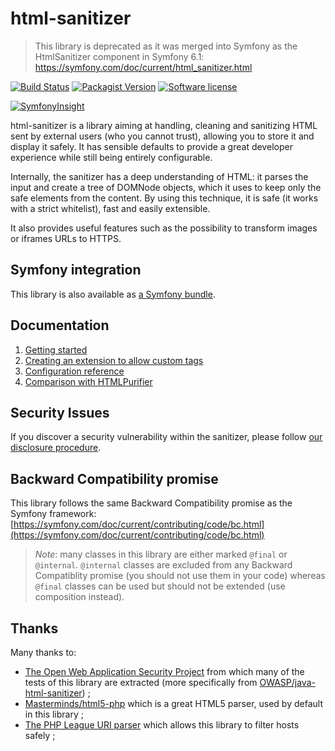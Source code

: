 # html-sanitizer

> This library is deprecated as it was merged into Symfony as the HtmlSanitizer component in Symfony 6.1:
> https://symfony.com/doc/current/html_sanitizer.html

[![Build Status](https://img.shields.io/travis/tgalopin/html-sanitizer/master.svg?style=flat-square)](https://travis-ci.org/tgalopin/html-sanitizer)
[![Packagist Version](https://img.shields.io/packagist/v/tgalopin/html-sanitizer.svg?style=flat-square)](https://packagist.org/packages/tgalopin/html-sanitizer)
[![Software license](https://img.shields.io/github/license/tgalopin/html-sanitizer.svg?style=flat-square)](https://github.com/tgalopin/html-sanitizer/blob/master/LICENSE)

[![SymfonyInsight](https://insight.symfony.com/projects/befd5a5b-574c-4bea-9c4f-3ad202729a1b/big.svg)](https://insight.symfony.com/projects/befd5a5b-574c-4bea-9c4f-3ad202729a1b)

html-sanitizer is a library aiming at handling, cleaning and sanitizing HTML sent by external users
(who you cannot trust), allowing you to store it and display it safely. It has sensible defaults
to provide a great developer experience while still being entirely configurable.

Internally, the sanitizer has a deep understanding of HTML: it parses the input and create a tree of
DOMNode objects, which it uses to keep only the safe elements from the content. By using this
technique, it is safe (it works with a strict whitelist), fast and easily extensible.

It also provides useful features such as the possibility to transform images or iframes URLs to HTTPS.

## Symfony integration

This library is also available as [a Symfony bundle](https://github.com/tgalopin/html-sanitizer-bundle).

## Documentation

1. [Getting started](https://github.com/tgalopin/html-sanitizer/blob/master/docs/1-getting-started.md)
2. [Creating an extension to allow custom tags](https://github.com/tgalopin/html-sanitizer/blob/master/docs/2-creating-an-extension-to-allow-custom-tags.md)
3. [Configuration reference](https://github.com/tgalopin/html-sanitizer/blob/master/docs/3-configuration-reference.md)
4. [Comparison with HTMLPurifier](https://github.com/tgalopin/html-sanitizer/blob/master/docs/4-comparison-with-htmlpurifier.md)

## Security Issues

If you discover a security vulnerability within the sanitizer, please follow
[our disclosure procedure](https://github.com/tgalopin/html-sanitizer/blob/master/docs/A-security-disclosure-procedure.md).

## Backward Compatibility promise

This library follows the same Backward Compatibility promise as the Symfony framework:
[https://symfony.com/doc/current/contributing/code/bc.html](https://symfony.com/doc/current/contributing/code/bc.html)

> *Note*: many classes in this library are either marked `@final` or `@internal`.
> `@internal` classes are excluded from any Backward Compatiblity promise (you should not use them in your code)
> whereas `@final` classes can be used but should not be extended (use composition instead).

## Thanks

Many thanks to:
- [The Open Web Application Security Project](https://www.owasp.org/index.php/OWASP_Java_HTML_Sanitizer_Project) 
  from which many of the tests of this library are extracted (more specifically from
  [OWASP/java-html-sanitizer](https://github.com/OWASP/java-html-sanitizer)) ;
- [Masterminds/html5-php](https://github.com/Masterminds/html5-php) which is a great HTML5 parser, used by default
  in this library ;
- [The PHP League URI parser](http://uri.thephpleague.com/) which allows this library to filter hosts safely ;

